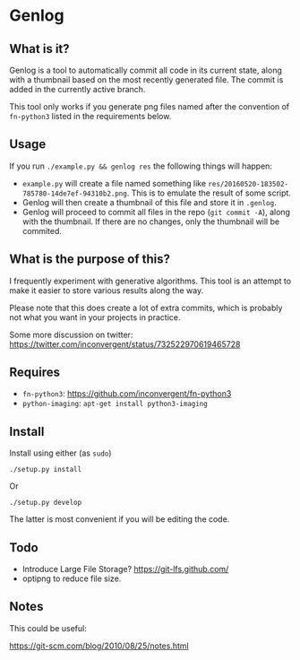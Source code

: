 # Genlog

## What is it?

Genlog is a tool to automatically commit all code in its current state, along
with a thumbnail based on the most recently generated file. The commit is added
in the currently active branch.

This tool only works if you generate png files named after the convention of
`fn-python3` listed in the requirements below.

## Usage

If you run `./example.py && genlog res` the following things will happen:

- `example.py` will create a file named something like
  `res/20160520-183502-785780-14de7ef-94310b2.png`. This is to emulate the
  result of some script.
- Genlog will then create a thumbnail of this file and store it in `.genlog`.
- Genlog will proceed to commit all files in the repo (`git commit -A`), along
  with the thumbnail. If there are no changes, only the thumbnail will be
  commited.

## What is the purpose of this?

I frequently experiment with generative algorithms. This tool is an attempt to
make it easier to store various results along the way.

Please note that this does create a lot of extra commits, which is probably not
what you want in your projects in practice.

Some more discussion on twitter:
https://twitter.com/inconvergent/status/732522970619465728 

## Requires

*    `fn-python3`: https://github.com/inconvergent/fn-python3
*    `python-imaging`: `apt-get install python3-imaging`

## Install

Install using either (as `sudo`)

  `./setup.py install`

Or

  `./setup.py develop`

The latter is most convenient if you will be editing the code.

## Todo

- Introduce Large File Storage? https://git-lfs.github.com/
- optipng to reduce file size.

## Notes

This could be useful:

https://git-scm.com/blog/2010/08/25/notes.html


